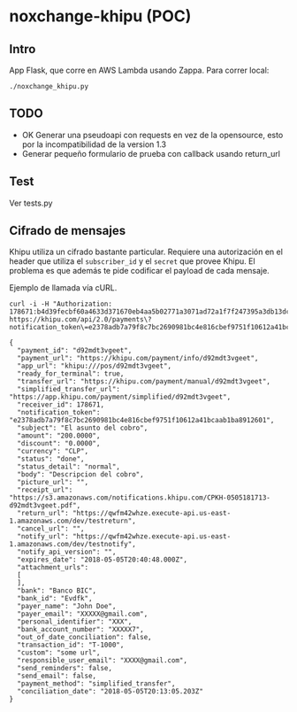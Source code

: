 # noxchange-khipu (POC)

## Intro

App Flask, que corre en AWS Lambda usando Zappa. Para correr local:

`./noxchange_khipu.py`

## TODO
- OK Generar una pseudoapi con requests en vez de la opensource, esto por la incompatibilidad de la version 1.3
- Generar pequeño formulario de prueba con callback usando return_url


## Test

Ver tests.py

## Cifrado de mensajes

Khipu utiliza un cifrado bastante particular. Requiere una autorización en el header que utiliza el `subscriber_id` y el `secret` que provee Khipu. El problema es que además te pide codificar el payload de cada mensaje.

Ejemplo de llamada vía cURL.

```
curl -i -H "Authorization: 178671:b4d39fecbf60a4633d371670eb4aa5b02771a3071ad72a1f7f247395a3db13dc" https://khipu.com/api/2.0/payments\?notification_token\=e2378adb7a79f8c7bc2690981bc4e816cbef9751f10612a41bcaab1ba8912601
```

```
{
  "payment_id": "d92mdt3vgeet",
  "payment_url": "https://khipu.com/payment/info/d92mdt3vgeet",
  "app_url": "khipu:///pos/d92mdt3vgeet",
  "ready_for_terminal": true,
  "transfer_url": "https://khipu.com/payment/manual/d92mdt3vgeet",
  "simplified_transfer_url": "https://app.khipu.com/payment/simplified/d92mdt3vgeet",
  "receiver_id": 178671,
  "notification_token": "e2378adb7a79f8c7bc2690981bc4e816cbef9751f10612a41bcaab1ba8912601",
  "subject": "El asunto del cobro",
  "amount": "200.0000",
  "discount": "0.0000",
  "currency": "CLP",
  "status": "done",
  "status_detail": "normal",
  "body": "Descripcion del cobro",
  "picture_url": "",
  "receipt_url": "https://s3.amazonaws.com/notifications.khipu.com/CPKH-0505181713-d92mdt3vgeet.pdf",
  "return_url": "https://qwfm42whze.execute-api.us-east-1.amazonaws.com/dev/testreturn",
  "cancel_url": "",
  "notify_url": "https://qwfm42whze.execute-api.us-east-1.amazonaws.com/dev/testnotify",
  "notify_api_version": "",
  "expires_date": "2018-05-05T20:40:48.000Z",
  "attachment_urls":
  [
  ],
  "bank": "Banco BIC",
  "bank_id": "Evdfk",
  "payer_name": "John Doe",
  "payer_email": "XXXXX@gmail.com",
  "personal_identifier": "XXX",
  "bank_account_number": "XXXXX7",
  "out_of_date_conciliation": false,
  "transaction_id": "T-1000",
  "custom": "some url",
  "responsible_user_email": "XXXX@gmail.com",
  "send_reminders": false,
  "send_email": false,
  "payment_method": "simplified_transfer",
  "conciliation_date": "2018-05-05T20:13:05.203Z"
}
```
